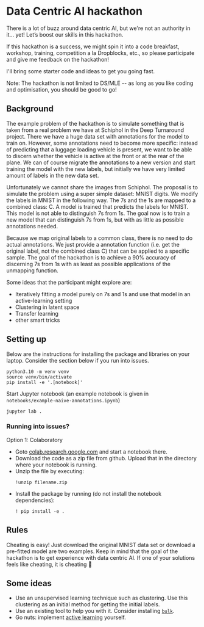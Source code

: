 # Data Centric AI hackathon

There is a lot of buzz around data centric AI, but we're not an authority in it... yet! Let’s boost our skills in this
hackathon.

If this hackathon is a success, we might spin it into a code breakfast, workshop, training, competition a la Dropblocks,
etc., so please participate and give me feedback on the hackathon!

I'll bring some starter code and ideas to get you going fast.

Note: The hackathon is not limited to DS/MLE -- as long as you like coding and optimisation, you should be good to go!

## Background

The example problem of the hackathon is to simulate something that is taken from a real problem we have at Schiphol in
the Deep Turnaround project. There we have a huge data set with annotations for the model to train on. However, some
annotations need to become more specific: instead of predicting that a luggage loading vehicle is present, we want to be
able to discern whether the vehicle is active at the front or at the rear of the plane. We can of course migrate the
annotations to a new version and start training the model with the new labels, but initially we have very limited amount
of labels in the new data set.

Unfortunately we cannot share the images from Schiphol. The proposal is to simulate the problem using a super simple
dataset: MNIST digits. We modify the labels in MNIST in the following way. The 7s and the 1s are mapped to a combined
class: C. A model is trained that predicts the labels for MNIST. This model is not able to distinguish 7s from 1s. The
goal now is to train a new model that can distinguish 7s from 1s, but with as little as possible annotations needed.

Because we map original labels to a common class, there is no need to do actual annotations. We just provide a
annotation function (i.e. get the original label, not the combined class C) that can be applied to a specific sample.
The goal of the hackathon is to achieve a 90% accuracy of discerning 7s from 1s with as least as possible applications
of the unmapping function.

Some ideas that the participant might explore are:

* Iteratively fitting a model purely on 7s and 1s and use that model in an active-learning setting
* Clustering in latent space
* Transfer learning
* other smart tricks

## Setting up

Below are the instructions for installing the package and libraries on your laptop. Consider the section below if you run into issues.

```shell
python3.10 -m venv venv
source venv/bin/activate
pip install -e '.[notebook]'
```

Start Jupyter notebook (an example notebook is given in `notebooks/example-naive-annotations.ipynb`)

```shell
jupyter lab .
```

### Running into issues?

Option 1: Colaboratory
* Goto [colab.research.google.com](colab.research.google.com) and start a notebook there. 
* Download the code as a zip file from github. Upload that in the directory where your notebook is running.
* Unzip the file by executing:
    ```shell 
    !unzip filename.zip
    ```
*  Install the package by running (do not install the notebook dependencies):
   ```shell
   ! pip install -e . 
   ```

## Rules

Cheating is easy! Just download the original MNIST data set or download a pre-fitted model are two examples. Keep in
mind that the goal of the hackathon is to get experience with data centric AI. If one of your solutions feels like 
cheating, it is cheating 🙂

## Some ideas

* Use an unsupervised learning technique such as clustering. Use this clustering as an initial method for getting the initial labels.
* Use an existing tool to help you with it. Consider installing [`bulk`](https://github.com/koaning/bulk).
* Go nuts: implement [active learning](https://www.datacamp.com/tutorial/active-learning) yourself.




